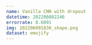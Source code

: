 ```yaml
---
name: Vanilla CNN with dropout
datetime: 202206082246
errorrate: 0.6091
img: 202206091830_shape.png
dataset: emojify
---
```

